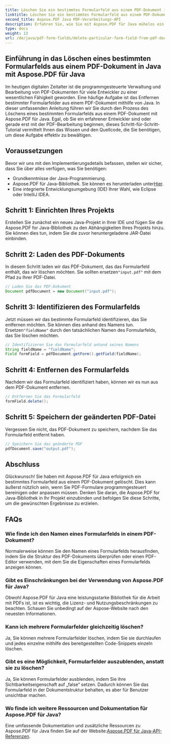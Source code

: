 ```yaml
---
title: Löschen Sie ein bestimmtes Formularfeld aus einem PDF-Dokument in Java
linktitle: Löschen Sie ein bestimmtes Formularfeld aus einem PDF-Dokument in Java
second_title: Aspose.PDF Java PDF-Verarbeitungs-API
description: Erfahren Sie, wie Sie mit Aspose.PDF für Java mühelos ein bestimmtes Formularfeld aus einem PDF-Dokument in Java löschen. Schritt-für-Schritt-Anleitung und Quellcode bereitgestellt.
type: docs
weight: 13
url: /de/java/pdf-form-fields/delete-particular-form-field-from-pdf-document-in-java/
---
```


## Einführung in das Löschen eines bestimmten Formularfelds aus einem PDF-Dokument in Java mit Aspose.PDF für Java

Im heutigen digitalen Zeitalter ist die programmgesteuerte Verwaltung und Bearbeitung von PDF-Dokumenten für viele Entwickler zu einer wesentlichen Fähigkeit geworden. Eine häufige Aufgabe ist das Entfernen bestimmter Formularfelder aus einem PDF-Dokument mithilfe von Java. In dieser umfassenden Anleitung führen wir Sie durch den Prozess des Löschens eines bestimmten Formularfelds aus einem PDF-Dokument mit Aspose.PDF für Java. Egal, ob Sie ein erfahrener Entwickler sind oder gerade erst mit der PDF-Bearbeitung beginnen, dieses Schritt-für-Schritt-Tutorial vermittelt Ihnen das Wissen und den Quellcode, die Sie benötigen, um diese Aufgabe effektiv zu bewältigen.

## Voraussetzungen

Bevor wir uns mit den Implementierungsdetails befassen, stellen wir sicher, dass Sie über alles verfügen, was Sie benötigen:

- Grundkenntnisse der Java-Programmierung.
-  Aspose.PDF für Java-Bibliothek. Sie können es herunterladen unter[Hier](https://releases.aspose.com/pdf/java/).
- Eine integrierte Entwicklungsumgebung (IDE) Ihrer Wahl, wie Eclipse oder IntelliJ IDEA.

## Schritt 1: Einrichten Ihres Projekts

Erstellen Sie zunächst ein neues Java-Projekt in Ihrer IDE und fügen Sie die Aspose.PDF for Java-Bibliothek zu den Abhängigkeiten Ihres Projekts hinzu. Sie können dies tun, indem Sie die zuvor heruntergeladene JAR-Datei einbinden.

## Schritt 2: Laden des PDF-Dokuments

 In diesem Schritt laden wir das PDF-Dokument, das das Formularfeld enthält, das wir löschen möchten. Sie sollten ersetzen`"input.pdf"` mit dem Pfad zu Ihrer PDF-Datei.

```java
// Laden Sie das PDF-Dokument
Document pdfDocument = new Document("input.pdf");
```

## Schritt 3: Identifizieren des Formularfelds

 Jetzt müssen wir das bestimmte Formularfeld identifizieren, das Sie entfernen möchten. Sie können dies anhand des Namens tun. Ersetzen`"fieldName"` durch den tatsächlichen Namen des Formularfelds, das Sie löschen möchten.

```java
// Identifizieren Sie das Formularfeld anhand seines Namens
String fieldName = "fieldName";
Field formField = pdfDocument.getForm().getField(fieldName);
```

## Schritt 4: Entfernen des Formularfelds

Nachdem wir das Formularfeld identifiziert haben, können wir es nun aus dem PDF-Dokument entfernen.

```java
// Entfernen Sie das Formularfeld
formField.delete();
```

## Schritt 5: Speichern der geänderten PDF-Datei

Vergessen Sie nicht, das PDF-Dokument zu speichern, nachdem Sie das Formularfeld entfernt haben.

```java
// Speichern Sie das geänderte PDF
pdfDocument.save("output.pdf");
```

## Abschluss

Glückwunsch! Sie haben mit Aspose.PDF für Java erfolgreich ein bestimmtes Formularfeld aus einem PDF-Dokument gelöscht. Dies kann äußerst nützlich sein, wenn Sie PDF-Formulare programmgesteuert bereinigen oder anpassen müssen. Denken Sie daran, die Aspose.PDF for Java-Bibliothek in Ihr Projekt einzubinden und befolgen Sie diese Schritte, um die gewünschten Ergebnisse zu erzielen.

## FAQs

### Wie finde ich den Namen eines Formularfelds in einem PDF-Dokument?

Normalerweise können Sie den Namen eines Formularfelds herausfinden, indem Sie die Struktur des PDF-Dokuments überprüfen oder einen PDF-Editor verwenden, mit dem Sie die Eigenschaften eines Formularfelds anzeigen können.

### Gibt es Einschränkungen bei der Verwendung von Aspose.PDF für Java?

Obwohl Aspose.PDF für Java eine leistungsstarke Bibliothek für die Arbeit mit PDFs ist, ist es wichtig, die Lizenz- und Nutzungsbeschränkungen zu beachten. Schauen Sie unbedingt auf der Aspose-Website nach den neuesten Informationen.

### Kann ich mehrere Formularfelder gleichzeitig löschen?

Ja, Sie können mehrere Formularfelder löschen, indem Sie sie durchlaufen und jedes einzelne mithilfe des bereitgestellten Code-Snippets einzeln löschen.

### Gibt es eine Möglichkeit, Formularfelder auszublenden, anstatt sie zu löschen?

Ja, Sie können Formularfelder ausblenden, indem Sie ihre Sichtbarkeitseigenschaft auf „false“ setzen. Dadurch können Sie das Formularfeld in der Dokumentstruktur behalten, es aber für Benutzer unsichtbar machen.

### Wo finde ich weitere Ressourcen und Dokumentation für Aspose.PDF für Java?

 Eine umfassende Dokumentation und zusätzliche Ressourcen zu Aspose.PDF für Java finden Sie auf der Website:[Aspose.PDF für Java-API-Referenzen](https://reference.aspose.com/pdf/java/).